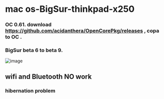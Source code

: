 # mac os-BigSur-thinkpad-x250
### OC 0.61. download https://github.com/acidanthera/OpenCorePkg/releases  , copa to OC .

### BigSur beta 6 to beta 9.

![image](https://github.com/teddytaod/macos-BigSur-thinkpad-x250/blob/master/BigSur-beta6.png)
## wifi and Bluetooth NO work
###  hibernation problem
